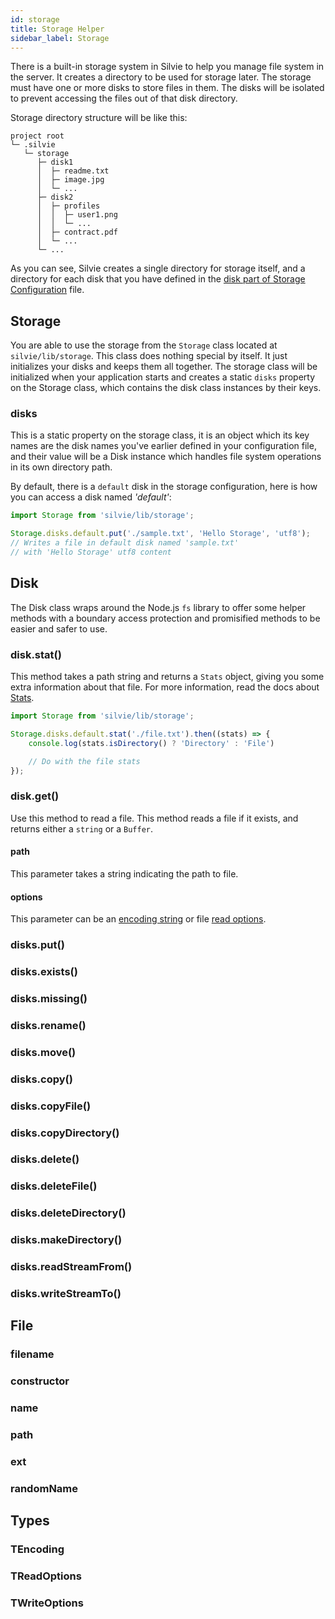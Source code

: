 ```yaml
---
id: storage
title: Storage Helper
sidebar_label: Storage
---
```


There is a built-in storage system in Silvie to help you manage file system in the server. It creates a directory to be
used for storage later. The storage must have one or more disks to store files in them. The disks will be isolated to 
prevent accessing the files out of that disk directory.

Storage directory structure will be like this:

```text
project root
└─ .silvie
   └─ storage
      ├─ disk1
      │  ├─ readme.txt
      │  ├─ image.jpg
      │  └─ ...
      ├─ disk2
      │  ├─ profiles
      │  │  ├─ user1.png
      │  │  └─ ...
      │  ├─ contract.pdf
      │  └─ ...
      └─ ...
```

As you can see, Silvie creates a single directory for storage itself, and a directory for each disk that you have
defined in the [disk part of Storage Configuration](configuration.md#disks) file. 

## Storage
You are able to use the storage from the `Storage` class located at `silvie/lib/storage`. This class does nothing 
special by itself. It just initializes your disks and keeps them all together. The storage class will be initialized 
when your application starts and creates a static `disks` property on the Storage class, which contains the disk class 
instances by their keys. 

### disks
This is a static property on the storage class, it is an object which its key names are the disk names you've earlier 
defined in your configuration file, and their value will be a Disk instance which handles file system operations in its 
own directory path.

By default, there is a `default` disk in the storage configuration, here is how you can access a disk named *'default'*:

```typescript
import Storage from 'silvie/lib/storage';

Storage.disks.default.put('./sample.txt', 'Hello Storage', 'utf8');
// Writes a file in default disk named 'sample.txt' 
// with 'Hello Storage' utf8 content 
```


## Disk
The Disk class wraps around the Node.js `fs` library to offer some helper methods with a boundary access protection and
promisified methods to be easier and safer to use.  

### disk.stat()
This method takes a path string and returns a `Stats` object, giving you some extra information about that file. For 
more information, read the docs about [Stats](https://nodejs.org/dist/latest-v15.x/docs/api/fs.html#fs_class_fs_stats).

```typescript
import Storage from 'silvie/lib/storage';

Storage.disks.default.stat('./file.txt').then((stats) => {
    console.log(stats.isDirectory() ? 'Directory' : 'File')

    // Do with the file stats
});
```

### disk.get()
Use this method to read a file. This method reads a file if it exists, and returns either a `string` or a `Buffer`.

#### path
This parameter takes a string indicating the path to file.

#### options
This parameter can be an [encoding string](#tencoding) or file [read options](#treadoptions).

### disks.put()
### disks.exists()
### disks.missing()
### disks.rename()
### disks.move()
### disks.copy()
### disks.copyFile()
### disks.copyDirectory()
### disks.delete()
### disks.deleteFile()
### disks.deleteDirectory()
### disks.makeDirectory()
### disks.readStreamFrom()
### disks.writeStreamTo()

## File
### filename
### constructor
### name
### path
### ext
### randomName

## Types
### TEncoding
### TReadOptions
### TWriteOptions